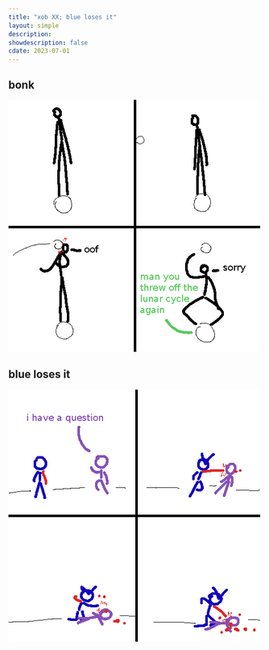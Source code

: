 ```yaml
---
title: "xob XX; blue loses it"
layout: simple
description: 
showdescription: false
cdate: 2023-07-01
---
```


## bonk

![bird2](assets/bird2.png)

## blue loses it

![bluexx](assets/bluexx.png)
